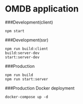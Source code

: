 # OMDB application

###Development(client)
````
npm start
````

###Development(ssr)
```
npm run build:client
build:server-dev
start:server-dev
```

###Production
```
npm run build
npm run start:server
```

###Production Docker deployment
```
docker-compose up -d
```
